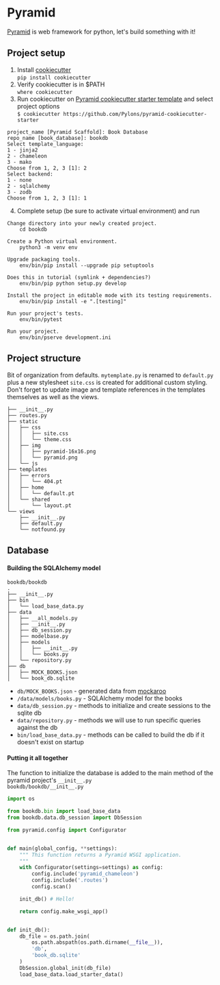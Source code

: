 # Pyramid

[Pyramid](https://trypyramid.com/) is web framework for python, let's build something with it!

## Project setup
1. Install [cookiecutter](https://cookiecutter.readthedocs.io/en/stable/installation.html)  
`pip install cookiecutter`
2. Verify cookiecutter is in $PATH  
`where cookiecutter`
3. Run cookiecutter on [Pyramid cookiecutter starter template](https://github.com/Pylons/pyramid-cookiecutter-starter) and select project options  
`$ cookiecutter https://github.com/Pylons/pyramid-cookiecutter-starter`
```
project_name [Pyramid Scaffold]: Book Database
repo_name [book_database]: bookdb
Select template_language:
1 - jinja2
2 - chameleon
3 - mako
Choose from 1, 2, 3 [1]: 2
Select backend:
1 - none
2 - sqlalchemy
3 - zodb
Choose from 1, 2, 3 [1]: 1
```
4. Complete setup (be sure to activate virtual environment) and run
```
Change directory into your newly created project.
    cd bookdb

Create a Python virtual environment.
    python3 -m venv env

Upgrade packaging tools.
    env/bin/pip install --upgrade pip setuptools

Does this in tutorial (symlink + dependencies?)
	env/bin/pip python setup.py develop
    
Install the project in editable mode with its testing requirements.
    env/bin/pip install -e ".[testing]"

Run your project's tests.
    env/bin/pytest

Run your project.
    env/bin/pserve development.ini
```
## Project structure

Bit of organization from defaults. `mytemplate.py` is renamed to `default.py` plus a new stylesheet `site.css` is created for additional custom styling. Don't forget to update image and template references in the templates themselves as well as the views.
```
├── __init__.py
├── routes.py
├── static
│   ├── css
│   │   ├── site.css
│   │   └── theme.css
│   ├── img
│   │   ├── pyramid-16x16.png
│   │   └── pyramid.png
│   └── js
├── templates
│   ├── errors
│   │   └── 404.pt
│   ├── home
│   │   └── default.pt
│   └── shared
│       └── layout.pt
└── views
    ├── __init__.py
    ├── default.py
    └── notfound.py
```
## Database
#### Building the SQLAlchemy model
```
bookdb/bookdb
.
├── __init__.py
├── bin
│   └── load_base_data.py
├── data
│   ├── __all_models.py
│   ├── __init__.py
│   ├── db_session.py
│   ├── modelbase.py
│   ├── models
│   │   ├── __init__.py
│   │   └── books.py
│   └── repository.py
├── db
│   ├── MOCK_BOOKS.json
│   └── book_db.sqlite
```

- `db/MOCK_BOOKS.json` - generated data from [mockaroo](https://www.mockaroo.com/)  
- `/data/models/books.py` - SQLAlchemy model for the books
- `data/db_session.py` - methods to initialize and create sessions to the sqlite db
- `data/repository.py` - methods we will use to run specific queries against the db
- `bin/load_base_data.py` - methods can be called to build the db if it doesn't exist on startup

#### Putting it all together
The function to initialize the database is added to the main method of the pyramid project's `__init__.py`  
`bookdb/bookdb/__init__.py`
```python
import os

from bookdb.bin import load_base_data
from bookdb.data.db_session import DbSession

from pyramid.config import Configurator


def main(global_config, **settings):
    """ This function returns a Pyramid WSGI application.
    """
    with Configurator(settings=settings) as config:
        config.include('pyramid_chameleon')
        config.include('.routes')
        config.scan()

    init_db() # Hello!

    return config.make_wsgi_app()


def init_db():
    db_file = os.path.join(
        os.path.abspath(os.path.dirname(__file__)),
        'db',
        'book_db.sqlite'
    )   
    DbSession.global_init(db_file)
    load_base_data.load_starter_data()
```